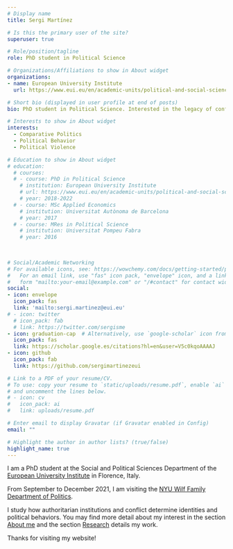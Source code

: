 ```yaml
---
# Display name
title: Sergi Martínez

# Is this the primary user of the site?
superuser: true

# Role/position/tagline
role: PhD student in Political Science

# Organizations/Affiliations to show in About widget
organizations:
- name: European University Institute
  url: https://www.eui.eu/en/academic-units/political-and-social-sciences

# Short bio (displayed in user profile at end of posts)
bio: PhD student in Political Science. Interested in the legacy of conflict and authoritarian regimes.

# Interests to show in About widget
interests:
  - Comparative Politics
  - Political Behavior
  - Political Violence

# Education to show in About widget
# education:
  # courses:
  # - course: PhD in Political Science
    # institution: European University Institute
    # url: https://www.eui.eu/en/academic-units/political-and-social-sciences
    # year: 2018-2022
  # - course: MSc Applied Economics
    # institution: Universitat Autònoma de Barcelona
    # year: 2017
  # - course: MRes in Political Science
    # institution: Universitat Pompeu Fabra 
    # year: 2016
    
    

# Social/Academic Networking
# For available icons, see: https://wowchemy.com/docs/getting-started/page-builder/#icons
#   For an email link, use "fas" icon pack, "envelope" icon, and a link in the
#   form "mailto:your-email@example.com" or "/#contact" for contact widget.
social:
- icon: envelope
  icon_pack: fas
  link: 'mailto:sergi.martinez@eui.eu'
# - icon: twitter
  # icon_pack: fab
  # link: https://twitter.com/sergisme
- icon: graduation-cap  # Alternatively, use `google-scholar` icon from `ai` icon pack
  icon_pack: fas
  link: https://scholar.google.es/citations?hl=en&user=V5c0kqoAAAAJ
- icon: github
  icon_pack: fab
  link: https://github.com/sergimartinezeui

# Link to a PDF of your resume/CV.
# To use: copy your resume to `static/uploads/resume.pdf`, enable `ai` icons in `params.toml`, 
# and uncomment the lines below.
# - icon: cv
#   icon_pack: ai
#   link: uploads/resume.pdf

# Enter email to display Gravatar (if Gravatar enabled in Config)
email: ""

# Highlight the author in author lists? (true/false)
highlight_name: true
---
```


I am a PhD student at the Social and Political Sciences Department of the [European University Institute](https://www.eui.eu/en/academic-units/political-and-social-sciences) in Florence, Italy. 

From September to December 2021, I am visiting the [NYU Wilf Family Department of Politics](https://as.nyu.edu/departments/politics.html).

I study how authoritarian institutions and conflict determine identities and political behaviors. You may find more detail about my interest in the section [About me](https://sergi-martinez.com/#projects) and the section [Research](https://sergi-martinez.com/#featured) details my work. 

Thanks for visiting my website!
